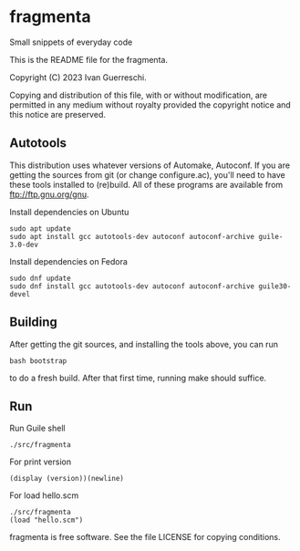 # fragmenta
Small snippets of everyday code

This is the README file for the fragmenta.

Copyright (C) 2023 Ivan Guerreschi.

Copying and distribution of this file, with or without modification,
are permitted in any medium without royalty provided the copyright
notice and this notice are preserved.

Autotools
---------

This distribution uses whatever versions of Automake, Autoconf.
If you are getting the sources from git (or change configure.ac), you'll
need to have these tools installed to (re)build.
All of these programs are available from
ftp://ftp.gnu.org/gnu.

Install dependencies on Ubuntu
    
    sudo apt update
    sudo apt install gcc autotools-dev autoconf autoconf-archive guile-3.0-dev

Install dependencies on Fedora
    
    sudo dnf update
    sudo dnf install gcc autotools-dev autoconf autoconf-archive guile30-devel

Building
--------

After getting the git sources, and installing the tools above, you
can run

    bash bootstrap

to do a fresh build.  After that first time, running make should suffice.

Run
---

Run Guile shell

    ./src/fragmenta

For print version
    
    (display (version))(newline)

For load hello.scm
    
    ./src/fragmenta
    (load "hello.scm")

fragmenta is free software. See the file LICENSE for copying conditions.
